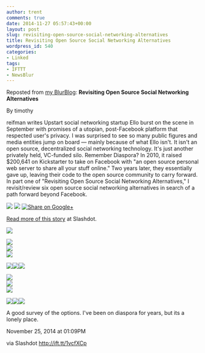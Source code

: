```yaml
---
author: trent
comments: true
date: 2014-11-27 05:57:43+00:00
layout: post
slug: revisiting-open-source-social-networking-alternatives
title: Revisiting Open Source Social Networking Alternatives
wordpress_id: 540
categories:
- Linked
tags:
- IFTTT
- NewsBlur
---
```


Reposted from [my BlurBlog](http://ift.tt/1vnmZ8P): **Revisiting Open Source Social Networking Alternatives**  

By timothy  
  

reifman writes Upstart social networking startup Ello burst on the scene in September with promises of a utopian, post-Facebook platform that respected user's privacy. I was surprised to see so many public figures and media entities jump on board — mainly because of what Ello isn't. It isn't an open source, decentralized social networking technology. It's just another privately held, VC-funded silo. Remember Diaspora? In 2010, it raised $200,641 on Kickstarter to take on Facebook with "an open source personal web server to share all your stuff online." Two years later, they essentially gave up, leaving their code to the open source community to carry forward. In part one of "Revisiting Open Source Social Networking Alternatives," I revisit/review six open source social networking alternatives in search of a path forward beyond Facebook.

[![](http://ift.tt/eekxlt)](http://ift.tt/1vcfXlR) [![](http://ift.tt/hGaSy6)](http://ift.tt/1yctYCk) [![Share on Google+](http://ift.tt/wlvgJy)](http://ift.tt/1vcfVKO)

[Read more of this story](http://ift.tt/1yctYCo) at Slashdot.

![](http://ift.tt/1yctYCr)  
  
  
[![](http://ift.tt/1rivqCK)](http://ift.tt/11YTnTt)  
[![](http://ift.tt/1rivt1k)](http://ift.tt/11YTqOR)  
[![](http://ift.tt/11YTr5o)](http://ift.tt/1rivt1r)  
  
[![](http://ift.tt/1rivthQ)](http://ift.tt/11YTqhS)![](http://ift.tt/11YTqhV)![](http://ift.tt/1yctWdL) <del>  
  
  
[![](http://ift.tt/1yctWdy)](http://ift.tt/1vcfVKT)  
[![](http://ift.tt/1yctWdA)](http://ift.tt/1vcfXm3)  
[![](http://ift.tt/1yctWdC)](http://ift.tt/1vcfXm5)  
  
[![](http://ift.tt/1yctWdH)](http://ift.tt/1vcfXCm)![](http://ift.tt/1vcfW1m)![](http://ift.tt/1yctWdL)</del>  
  

A good survey of the options.  I've been on diaspora for years, but its a lonely place.  
  

November 25, 2014 at 01:09PM  

via Slashdot http://ift.tt/1vcfXCp
